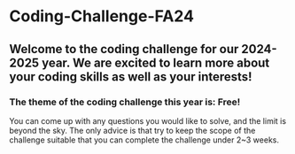 # Coding-Challenge-FA24
## Welcome to the coding challenge for our 2024-2025 year. We are excited to learn more about your coding skills as well as your interests!
### The theme of the coding challenge this year is: Free!
You can come up with any questions you would like to solve, and the limit is beyond the sky. The only advice is that try to keep the scope of the challenge suitable that you can complete the challenge under 2~3 weeks. 


